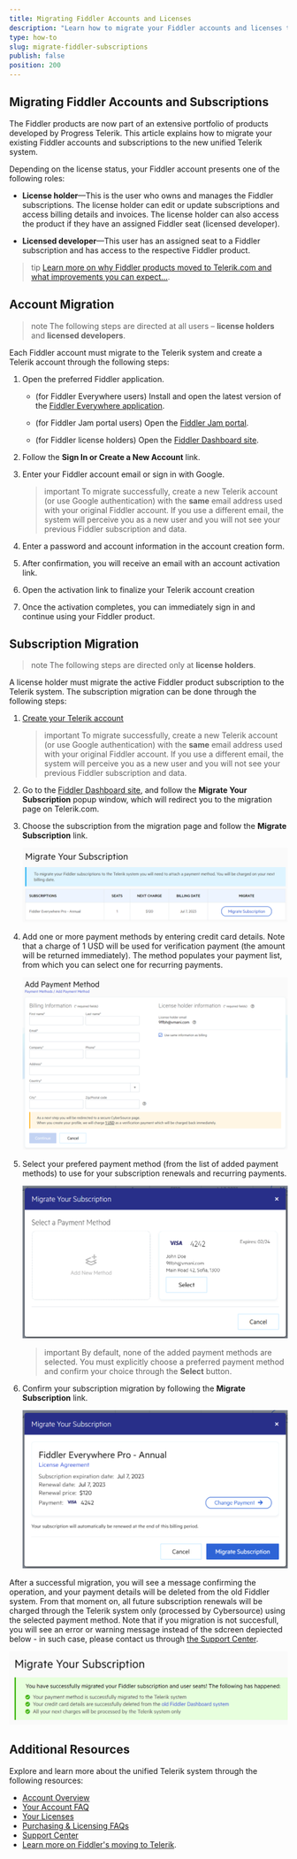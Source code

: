 ```yaml
---
title: Migrating Fiddler Accounts and Licenses
description: "Learn how to migrate your Fiddler accounts and licenses to the Progress Telerik system."
type: how-to
slug: migrate-fiddler-subscriptions
publish: false
position: 200
---
```




## Migrating Fiddler Accounts and Subscriptions


The Fiddler products are now part of an extensive portfolio of products developed by Progress Telerik. This article explains how to migrate your existing Fiddler accounts and subscriptions to the new unified Telerik system.

Depending on the license status, your Fiddler account presents one of the following roles:

* **License holder**&mdash;This is the user who owns and manages the Fiddler subscriptions. The license holder can edit or update subscriptions and access billing details and invoices. The license holder can also access the product if they have an assigned Fiddler seat (licensed developer).

* **Licensed developer**&mdash;This user has an assigned seat to a Fiddler subscription and has access to the respective Fiddler product.

>tip [Learn more on why Fiddler products moved to Telerik.com and what improvements you can expect...](https://www.telerik.com/blogs/fiddler-moving-telerik-what-expect).

## Account Migration

>note The following steps are directed at all users – **license holders** and **licensed developers**.

Each Fiddler account must migrate to the Telerik system and create a Telerik account through the following steps:

1. Open the preferred Fiddler application.

    * (for Fiddler Everywhere users) Install and open the latest version of the [Fiddler Everywhere application](https://www.telerik.com/download/fiddler-everywhere).
    
    * (for Fiddler Jam portal users) Open the [Fiddler Jam portal](https://jam.getfiddler.com). 

    * (for Fiddler license holders) Open the [Fiddler Dashboard site](https://dashboard.getfiddler.com/login).

1. Follow the **Sign In or Create a New Account** link.

1. Enter your Fiddler account email or sign in with Google.

    >important To migrate successfully, create a new Telerik account (or use Google authentication) with the **same** email address used with your original Fiddler account. If you use a different email, the system will perceive you as a new user and you will not see your previous Fiddler subscription and data.

1. Enter a password and account information in the account creation form.

1. After confirmation, you will receive an email with an account activation link.

1. Open the activation link to finalize your Telerik account creation 

1. Once the activation completes, you can immediately sign in and continue using your Fiddler product.


## Subscription Migration

>note The following steps are directed only at **license holders**.

A license holder must migrate the active Fiddler product subscription to the Telerik system. The subscription migration can be done through the following steps:

1. [Create your Telerik account](#account-migration)

    >important To migrate successfully, create a new Telerik account (or use Google authentication) with the **same** email address used with your original Fiddler account. If you use a different email, the system will perceive you as a new user and you will not see your previous Fiddler subscription and data.

1. Go to the [Fiddler Dashboard site](https://dashboard.getfiddler.com), and follow the **Migrate Your Subscription** popup window, which will redirect you to the migration page on Telerik.com.

1. Choose the subscription from the migration page and follow the **Migrate Subscription** link.

    ![Migrate subscription link on Telerik](./images/migrate/fe-updated-migration-006.png)

1. Add one or more payment methods by entering credit card details. Note that a charge of 1 USD will be used for verification payment (the amount will be returned immediately). The method populates your payment list, from which you can select one for recurring payments. 

    ![Migrate subscription link on Telerik](./images/migrate/fe-updated-migration-008.png)

1. Select your prefered payment method (from the list of added payment methods) to use for your subscription renewals and recurring payments.

    ![Migrate subscription link on Telerik](./images/migrate/fe-updated-migration-011.png)

    >important By default, none of the added payment methods are selected. You must explicitly choose a preferred payment method and confirm your choice through the **Select** button.

1. Confirm your subscription migration by following the **Migrate Subscription** link.

    ![Migrate subscription link on Telerik](./images/migrate/fe-updated-migration-012.png)

After a successful migration, you will see a message confirming the operation, and your payment details will be deleted from the old Fiddler system. From that moment on, all future subscription renewals will be charged through the Telerik system only (processed by Cybersource) using the selected payment method. Note that if you migration is not succesfull, you will see an error or warning message instead of the sdcreen depiected below - in such case, please contact us through [the Support Center](https://www.telerik.com/account/support-center/contact-us/licensing-support).

![Migrate subscription link on Telerik](./images/migrate/fe-updated-migration-013.png)

## Additional Resources

Explore and learn more about the unified Telerik system through the following resources:

- [Account Overview](https://www.telerik.com/account/)
- [Your Account FAQ](https://www.telerik.com/account/faqs)
- [Your Licenses](https://www.telerik.com/account/your-licenses)
- [Purchasing & Licensing FAQs](https://www.telerik.com/purchase/faq/licensing-purchasing)
- [Support Center](https://www.telerik.com/account/support-center)
- [Learn more on Fiddler's moving to Telerik](https://www.telerik.com/blogs/fiddler-moving-telerik-what-expect).